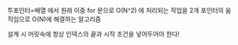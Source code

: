 투포인터=배열 에서 원래 이중 for 문으로 O(N^2) 에 처리되는 작업을 2개 포인터의 움직임으로 O(N)에 해결하는 알고리즘

설계 시 머릿속에 항상 인덱스의 끝과 시작 조건을 넣어두어야 한다!